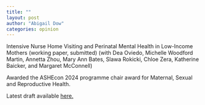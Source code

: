 ```yaml
---
title: ""
layout: post
author: "Abigail Dow"
categories: opinion
---
```


Intensive Nurse Home Visiting and Perinatal Mental Health in Low-Income Mothers (working paper, submitted)
(with Dea Oviedo, Michelle Woodford Martin, Annetta Zhou, Mary Ann Bates, Slawa Rokicki, Chloe Zera, Katherine Baicker, and Margaret McConnell)

Awarded the ASHEcon 2024 programme chair award for Maternal, Sexual and Reproductive Health. 

<!-- excerpt_separator -->

Latest draft available [here.](https://abigaildow.github.io/assets/docs/NFP_mental_health.pdf)
